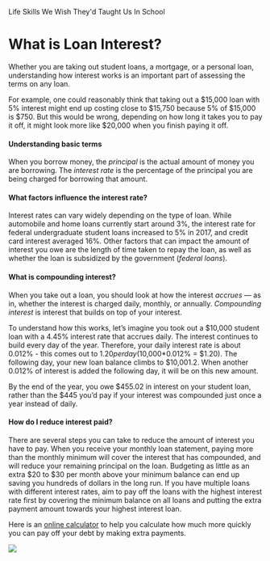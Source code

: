 Life Skills We Wish They'd Taught Us In School
# What is Loan Interest?

Whether you are taking out student loans, a mortgage, or a personal loan, understanding how interest works is an important part of assessing the terms on any loan.

For example, one could reasonably think that taking out a $15,000 loan with 5% interest might end up costing close to $15,750 because 5% of $15,000 is $750. But this would be wrong, depending on how long it takes you to pay it off, it might look more like $20,000 when you finish paying it off.

#### Understanding basic terms

When you borrow money, the _principal_ is the actual amount of money you are borrowing. The _interest rate_ is the percentage of the principal you are being charged for borrowing that amount.

#### What factors influence the interest rate?

Interest rates can vary widely depending on the type of loan. While automobile and home loans currently start around 3%, the interest rate for federal undergraduate student loans increased to 5% in 2017, and credit card interest averaged 16%. Other factors that can impact the amount of interest you owe are the length of time taken to repay the loan, as well as whether the loan is subsidized by the government (_federal loans_).

#### What is compounding interest?

When you take out a loan, you should look at how the interest _accrues_ — as in, whether the interest is charged daily, monthly, or annually. _Compounding interest_ is interest that builds on top of your interest.

To understand how this works, let’s imagine you took out a $10,000 student loan with a 4.45% interest rate that accrues daily. The interest continues to build every day of the year. Therefore, your daily interest rate is about 0.012% - this comes out to $1.20 per day ($10,000*0.012% = $1.20). The following day, your new loan balance climbs to $10,001.2. When another 0.012% of interest is added the following day, it will be on this new amount.

By the end of the year, you owe $455.02 in interest on your student loan, rather than the $445 you’d pay if your interest was compounded just once a year instead of daily.

#### How do I reduce interest paid?

There are several steps you can take to reduce the amount of interest you have to pay. When you receive your monthly loan statement, paying more than the monthly minimum will cover the interest that has compounded, and will reduce your remaining principal on the loan. Budgeting as little as an extra $20 to $30 per month above your minimum balance can end up saving you hundreds of dollars in the long run. If you have multiple loans with different interest rates, aim to pay off the loans with the highest interest rate first by covering the minimum balance on all loans and putting the extra payment amount towards your highest interest loan.

Here is an [online calculator](https://www.calcxml.com/calculators/extra-payment-calculator) to help you calculate how much more quickly you can pay off your debt by making extra payments.

![](https://content.codecademy.com/courses/life-skills/InterestLoans_1-09.svg)

